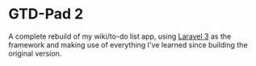 # GTD-Pad 2

A complete rebuild of my wiki/to-do list app, using [Laravel 3](https://github.com/laravel) as the framework and making use of everything I've learned since building the original version.